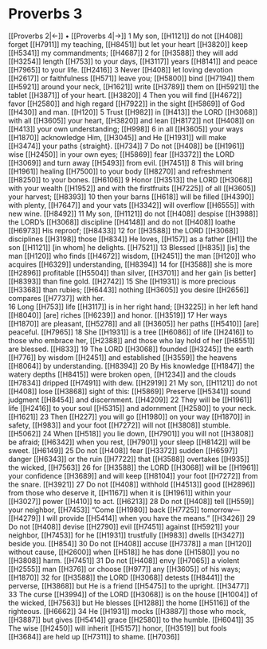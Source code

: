 # Proverbs 3
[[Proverbs 2|←]] • [[Proverbs 4|→]]
1 My son, [[H1121]] do not [[H408]] forget [[H7911]] my teaching, [[H8451]] but let your heart [[H3820]] keep [[H5341]] my commandments; [[H4687]] 
2 for [[H3588]] they will add [[H3254]] length [[H753]] to your  days, [[H3117]] years [[H8141]] and peace [[H7965]] to your life. [[H2416]] 
3 Never [[H408]] let loving devotion [[H2617]] or faithfulness [[H571]] leave you; [[H5800]] bind [[H7194]] them [[H5921]] around your neck, [[H1621]] write [[H3789]] them on [[H5921]] the tablet [[H3871]] of your heart. [[H3820]] 
4 Then you will find [[H4672]] favor [[H2580]] and high regard [[H7922]] in the sight [[H5869]] of God [[H430]] and man. [[H120]] 
5 Trust [[H982]] in [[H413]] the LORD [[H3068]] with all [[H3605]] your heart, [[H3820]] and lean [[H8172]] not [[H408]] on [[H413]] your own understanding; [[H998]] 
6 in all [[H3605]] your ways [[H1870]] acknowledge Him, [[H3045]] and He [[H1931]] will make [[H3474]] your paths {straight}. [[H734]] 
7 Do not [[H408]] be [[H1961]] wise [[H2450]] in your own eyes; [[H5869]] fear [[H3372]] the LORD [[H3069]] and turn away [[H5493]] from evil. [[H7451]] 
8 This will bring [[H1961]] healing [[H7500]] to your body [[H8270]] and refreshment [[H8250]] to your bones. [[H6106]] 
9 Honor [[H3513]] the LORD [[H3068]] with your wealth [[H1952]] and with the firstfruits [[H7225]] of all [[H3605]] your harvest; [[H8393]] 
10 then your barns [[H618]] will be filled [[H4390]] with plenty, [[H7647]] and your vats [[H3342]] will overflow [[H6555]] with new wine. [[H8492]] 
11 My son, [[H1121]] do not [[H408]] despise [[H3988]] the LORD’s [[H3068]] discipline [[H4148]] and do not [[H408]] loathe [[H6973]] His reproof; [[H8433]] 
12 for [[H3588]] the LORD [[H3068]] disciplines [[H3198]] those [[H834]] He loves, [[H157]] as a father [[H1]] the son [[H1121]] [in whom] he delights. [[H7521]] 
13 Blessed [[H835]] [is] the man [[H120]] who finds [[H4672]] wisdom, [[H2451]] the man [[H120]] who acquires [[H6329]] understanding, [[H8394]] 
14 for [[H3588]] she is more [[H2896]] profitable [[H5504]] than silver, [[H3701]] and her gain [is better] [[H8393]] than fine gold. [[H2742]] 
15 She [[H1931]] is more precious [[H3368]] than rubies; [[H6443]] nothing [[H3605]] you desire [[H2656]] compares [[H7737]] with her.  
16 Long [[H753]] life [[H3117]] is in her right hand; [[H3225]] in her left hand [[H8040]] [are] riches [[H6239]] and honor. [[H3519]] 
17 Her ways [[H1870]] are pleasant, [[H5278]] and all [[H3605]] her paths [[H5410]] [are] peaceful. [[H7965]] 
18 She [[H1931]] is a tree [[H6086]] of life [[H2416]] to those who embrace her, [[H2388]] and those who lay hold of her [[H8551]] are blessed. [[H833]] 
19 The LORD [[H3068]] founded [[H3245]] the earth [[H776]] by wisdom [[H2451]] and established [[H3559]] the heavens [[H8064]] by understanding. [[H8394]] 
20 By His knowledge [[H1847]] the watery depths [[H8415]] were broken open, [[H1234]] and the clouds [[H7834]] dripped [[H7491]] with dew. [[H2919]] 
21 My son, [[H1121]] do not [[H408]] lose [[H3868]] sight of this: [[H5869]] Preserve [[H5341]] sound judgment [[H8454]] and discernment. [[H4209]] 
22 They will be [[H1961]] life [[H2416]] to your soul [[H5315]] and adornment [[H2580]] to your neck. [[H1621]] 
23 Then [[H227]] you will go [[H1980]] on your way [[H1870]] in safety, [[H983]] and your foot [[H7272]] will not [[H3808]] stumble. [[H5062]] 
24 When [[H518]] you lie down, [[H7901]] you will not [[H3808]] be afraid; [[H6342]] when you rest, [[H7901]] your sleep [[H8142]] will be sweet. [[H6149]] 
25 Do not [[H408]] fear [[H3372]] sudden [[H6597]] danger [[H6343]] or the ruin [[H7722]] that [[H3588]] overtakes [[H935]] the wicked, [[H7563]] 
26 for [[H3588]] the LORD [[H3068]] will be [[H1961]] your confidence [[H3689]] and will keep [[H8104]] your foot [[H7272]] from the snare. [[H3921]] 
27 Do not [[H408]] withhold [[H4513]] good [[H2896]] from those who deserve it, [[H1167]] when it is [[H1961]] within your [[H3027]] power [[H410]] to act. [[H6213]] 
28 Do not [[H408]] tell [[H559]] your neighbor, [[H7453]] “Come [[H1980]] back [[H7725]] tomorrow— [[H4279]] I will provide [[H5414]] when you have the means.” [[H3426]] 
29 Do not [[H408]] devise [[H2790]] evil [[H7451]] against [[H5921]] your neighbor, [[H7453]] for he [[H1931]] trustfully [[H983]] dwells [[H3427]] beside you. [[H854]] 
30 Do not [[H408]] accuse [[H7378]] a man [[H120]] without cause, [[H2600]] when [[H518]] he has done [[H1580]] you no [[H3808]] harm. [[H7451]] 
31 Do not [[H408]] envy [[H7065]] a violent [[H2555]] man [[H376]] or choose [[H977]] any [[H3605]] of his ways; [[H1870]] 
32 for [[H3588]] the LORD [[H3068]] detests [[H8441]] the perverse, [[H3868]] but He is a friend [[H5475]] to the upright. [[H3477]] 
33 The curse [[H3994]] of the LORD [[H3068]] is on the house [[H1004]] of the wicked, [[H7563]] but He blesses [[H1288]] the home [[H5116]] of the righteous. [[H6662]] 
34 He [[H1931]] mocks [[H3887]] those who mock, [[H3887]] but gives [[H5414]] grace [[H2580]] to the humble. [[H6041]] 
35 The wise [[H2450]] will inherit [[H5157]] honor, [[H3519]] but fools [[H3684]] are held up [[H7311]] to shame. [[H7036]] 

